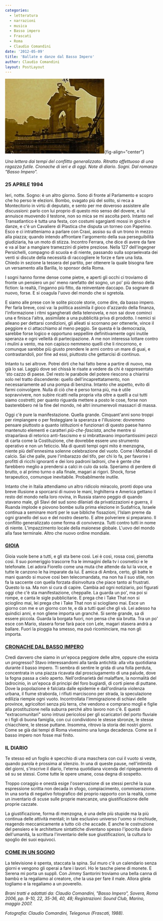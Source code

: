```yaml
---
categories:
  - letteratura
  - narrazioni
  - musica
  - Basso impero
  - Frascati
  - Roma
  - Claudio Comandini
date: '2012-05-09'
title: 'Ballate e danze dal Basso Impero'
author: Claudio Comandini
layout: PostLayout
---
```


![](images/telegono-1-326x245-01.jpg){fig-align="center"}

*Una lettera dai tempi del conflitto generalizzato. Ritratto affettuoso di una ragazza futile. Cronache di ieri e di oggi. Note di diario. Sogni. Dal romanzo "Basso Impero".*

### 25 APRILE 1994

Ieri, notte. Sogno: è un altro giorno. Sono di fronte al Parlamento e scopro che ho perso le elezioni. Bombo, svagato più del solito, si reca a Montecitorio in virtù di deputato, e sento per me doveroso assistere alle discussioni: parlo con lui proprio di questo mio senso del dovere, e lui annuisce muovendo il testone, non so mica se mi ascolta però. Intanto nel Transatlantico è tutta una festa, con costumi sgargianti mossi in giochi e danze, e c'è un Cavaliere di Plastica che disputa un torneo con Paperino. Esco e ci intratteniamo a parlare con Craxi, assiso su di un trono in mezzo alla piazza; quando intendo affrontare l'argomento della sua perseguibilità giudiziaria, ha un moto di stizza. Incontro Ferrara, che dice di avere da fare e va al bar a mangiare tramezzini di pietre preziose. Nella 127 dell'ingegner Persichelli, compagno di scuola e di niente, passando sulla sopraelevata dei venti si discute della necessità di raccogliere le forze e fare una lista. Chiedo in sezione la tessera del partito, per ottenere la quale bisogna fare un versamento alla Barilla, lo sponsor della Roma.

I sogni hanno forme dense come pietre, e aperti gli occhi ci troviamo di fronte un pensiero un po' meno rarefatto del sogno, un po' più denso della fiction: la realtà, l'inganno più fitto, da reinventare daccapo. Da sognare di nuovo, forse. E si coagula l'uovo del mondo che si sgretola.

E siamo alle prese con le solite piccole storie, come dire, da basso impero. Per farla breve, così va: la politica assimila il gioco d'azzardo della finanza, l'informazione i ritmi sgangherati della telenovela, e non sai dove cominci una e finisca l'altra, assimilate a una pubblicità priva di prodotto. I nemici si alleano per dettarsi condizioni, gli alleati si scornano per ottenerle, vince il peggiore e ci attacchiamo al meno peggio. Se questa è la democrazia, sarebbe forse logico e opportuno seppellire definitivamente ogni inutile speranza e ogni velleità di partecipazione. A me non interessa lottare contro i mulini a vento, ma non capisco nemmeno quelli che li rincorrono, e comunque sarebbe più giusto prendere le armi contro un mare di guai, e contrastandoli, por fine ad essi, piuttosto che gettarcisi di continuo.

Intanto tu sei altrove. Potrei dirti che hai fatto bene a partire di nuovo, ma già lo sai. Laggiù dove sei chissà le risate a vedere da chi è rappresentato 'sto cazzo di paese. Del resto le parabole del potere riescono a chiarirsi solo nel tratto discendente: quello dell'incaprettatamento, non necessariamente ad una pompa di benzina. Intanto che aspetto, evito di farmi coinvolgere. Nulla di ciò che è perso torna più, ma è utile sopravvivere, non subire ricatti nella propria vita oltre a quelli a cui tutti siamo costretti; per quanto riguarda mettere a posto le cose, forse non basterebbero né la fine del mondo, né altri innumerevoli massacri di massa.

Oggi c'è pure la manifestazione. Quella grande. Cinquant'anni sono troppi per rimpiangere o per festeggiare la speranza e l'illusione: dovremmo pensare piuttosto a quanto istituzioni e funzionari di questo paese hanno mantenuto elementi e caratteri *più-che-fascista*, anche mentre si straparlava di retorico anti-fascismo e si imbrattavano importantissimi pezzi di carta come la Costituzione, che dovrebbe essere uno strumento operativo e non un feticcio. Ma di questi tempi ogni mito è menzogna, niente più dell'ennesima solenne celebrazione del vuoto. Come i Mondiali di calcio. Sai che palle, pure l'imbarazzo del tifo, per chi lo fa, per favorire i profitti di ricchi ignoranti e dei loro padroni ladroni, che è gente che farebbero meglio a prendersi a calci in culo da sola. Speriamo di perdere di brutto, o al primo turno o alla finale, magari ai rigori. Shock, forse terapeutico, comunque inevitabile. Probabilmente inutile.

Intanto che in Italia attendiamo un altro ridicolo miracolo, pronti dopo una breve illusione a sporcarsi di nuovo le mani, Inghilterra e America gettano il resto del mondo nella loro rovina, in Russia stanno peggio di quando stavano male, gli Slavi del sud sono dilaniati da privatizzazioni e guerra, il Ruanda implode e piovono bombe sulla prima elezione in Sudafrica, Israele continua a seminare morti per le sue bibliche fissazioni, l'Islam preme da ogni granello del suo e del nostro deserto. E altre polveriere si preparano. Il conflitto generalizzato come forma di convivenza. Tutti contro tutti in nome di niente. L'impazzimento locale della maionese globale. L'uovo del mondo alla fase terminale. Altro che nuovo ordine mondiale.

### [GIOIA](https://soundcloud.com/claudio_comandini/gioia)

Gioia vuole bene a tutti, e gli sta bene così. Lei è così, rossa così, pienotta cosi. Il suo pomeriggio trascorre fra le immagini della tv i cosmetici e le telefonate. Lei adora Fiorello come una muta che attende da lui la voce, e tutte le canzono le ha imparate da lui. È amica di Ambra, certo, gli batte le mani quando si muove così ben telecomandata, ma non ha il suo stile, non fa la saccente con quella forzata disinvoltura che piace tanto ai frustrati. Questo lo sa. Ma non si cura di capire. Cambia ad ogni notiziario, poi figurati oggi che c'è sta manifestazione, cheppalle. La guarda un po', ma poi si rompe, e canta le sigle pubblicitarie. E prega che i Take That non si scioglino mai, lei prega che i Take That non si sciogliano mai. Esce un giorno con me e un giorno con te, e dà a tutti quel che gli và. Lei adesso ha quindici anni, e non gliene importa un granché. Si sente grande, sa di essere piccola. Guarda la borgata fuori, non pensa che sia brutta. Tra un po' esce con Mario, stasera forse farà pace con Lele, magari stasera andrà a ballare. Fuori la pioggia ha smesso, ma può ricominciare, ma non gli importa.

### [CRONACHE DAL BASSO IMPERO](https://soundcloud.com/claudio_comandini/cronache-dal-basso-impero)

Credi davvero che siamo in un'epoca peggiore delle altre, oppure che esista un progresso? Stavo interessandomi alla tarda antichità: alla vita quotidiana durante il basso impero. Ti sembra di sentire le grida di una folla perduta, concentrata in una piazza ricavata dal prosciugamento di una palude, dove la fogna passa a cielo aperto. Nell'ordinarietà del malaffare, la normalità del ladrocinio, in un'epoca di principi del foro bugiardi, di corti piene di puttane. Dove la popolazione è falciata dalle epidemie e dall'ordinaria violenza urbana, il fiume straborda, i rifiuti marciscono per strada, la speculazione edilizia riempie ogni vuoto. Incontrollata l'immigrazione di schiavi delle province, agricoltori senza più terra, che vendono e comprano mogli e figlie alla prostituzione nella suburra perché altro lavoro non c'è. E questi "extracomunitari" sono intrusi pericolosi per gli scaricatori del porto fluviale e i figli di buona famiglia, con cui condividono le stesse sbronze, le stesse chiacchiere, le stesse puttane. Insomma, ritrovo la storia dei nostri giorni. Come se già dai tempi di Roma vivessimo una lunga decadenza. Come se il basso impero non fosse mai finito.

### IL DIARIO

Te stesso ed un foglio è specchio di una maschera con cui il vuoto si veste, quando parola è prossima al silenzio. In una di queste pause, nell'intimità del giorni, s'inscrive il diario, l'eterna quotidiana vicenda del ripiegamento di sé su se stessi. Come tutte le opere umane, cosa degna di sospetto.

Troppo coraggio e onestà esige l'osservazione di se stessi perché la sua espressione scritta non decada in sfogo, compiacimento, commiserazione. In una sorta di negativo fotografico del proprio rapporto con la realtà, come un inventario di scuse sulle proprie mancanze, una giustificazione delle proprie cazzate.

La giustificazione, forma di menzogna, è una delle più stupide ma la più continua delle attività mentali; in tale esclusivo universo l'uomo si rinchiude, reagendo meccanicamente a tutto ciò che accade. E anche le costruzione del pensiero e le architetture sintattiche diventano spesso l'ipocrita diario dell'umanità, la scrittura l'inventario delle sue giustificazioni, la cultura lo spoglio dei suoi equivoci.

### [COME IN UN SOGNO](https://soundcloud.com/claudio_comandini/gioia)

La televisione è spenta, staccata la spina. Sul muro c'è un calendario senza giorni e vengono gli operai a fare i lavori. Ho le tasche piene di monete. E Serena mi porta un supplì. Con Jimmy Santorini troviamo una bella canna di bambù e la regaliamo al creatore, che la usa per fare il male. Allora gliela togliamo e la regaliamo a un poverello.

*Brani tratti e adattati da: Claudio Comandini, "Basso Impero", Sovera, Roma 2006, pp. 9-10, 22, 35-36, 40, 48; Registrazioni: Sound Club, Marino, maggio 2007.*

*Fotografia: Claudio Comandini, Telegonus (Frascati, 1988).*
